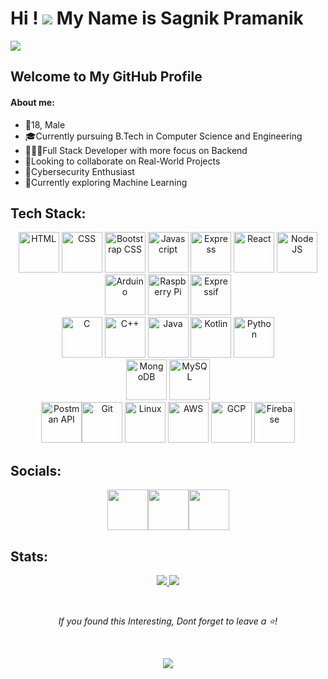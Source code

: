 # Hi ! ![][hand] My Name is Sagnik Pramanik
[hand]: https://user-images.githubusercontent.com/18365557/176309783-0785949b-9127-417c-8b55-ab5a4336574e.gif
![](https://github.com/sagnik-p/sagnik-p/assets/130753205/8f1a6437-c58e-459d-a9c8-be1ef7701ff5)
## Welcome to My GitHub Profile
#### About me:
- 👦18, Male
- 🎓Currently pursuing B.Tech in Computer Science and Engineering
- 🧑🏽‍💻Full Stack Developer with more focus on Backend
- 🤝Looking to collaborate on Real-World Projects
- 🔐Cybersecurity Enthusiast
- 🤖Currently exploring Machine Learning

## Tech Stack:
<div id="tech-stack" align=center>
    <img src=https://github.com/sagnik-p/sagnik-p/assets/130753205/8a406c1c-cd8b-4fdb-8cee-2f27c71cb84d width="65" height="65" alt="HTML" />
    <img src=https://github.com/sagnik-p/sagnik-p/assets/130753205/e15fc5cf-9a47-456b-a5f9-9300ec451f33 width="65" height="65" alt="CSS" />
    <img src=https://github.com/sagnik-p/sagnik-p/assets/130753205/d5915d5f-7ea2-4196-828b-8bef8a194f12 width="65" height="65" alt="Bootstrap CSS" />
    <img src=https://github.com/sagnik-p/sagnik-p/assets/130753205/5f2ea1f7-e7d5-48a8-afe1-ee6598bb9b78 width="65" height="65" alt="Javascript" />
    <img src=https://github.com/sagnik-p/sagnik-p/assets/130753205/3dcd0125-ab00-4359-b35b-848de0fd9f55 width="65" height="65" alt="Express" />
    <img src=https://github.com/sagnik-p/sagnik-p/assets/130753205/67ee652c-2d16-4a0e-bb70-10238896c0d6 width="65" height="65" alt="React" />
    <img src=https://github.com/sagnik-p/sagnik-p/assets/130753205/3582cc10-65e2-4ee4-93ed-47712c193db8 width="65" height="65" alt="Node JS" />
    <br>
    <img src=https://github.com/sagnik-p/sagnik-p/assets/130753205/82299d86-ef35-42bb-8535-b6027f211d05 width="65" height="65" alt="Arduino" />
    <img src=https://github.com/sagnik-p/sagnik-p/assets/130753205/fbfbb8d4-40ae-4e0d-ad8c-40122f0c760f width="65" height="65" alt="Raspberry Pi"/>
    <img src=https://github.com/sagnik-p/sagnik-p/assets/130753205/39a99118-79b5-48c9-b6c2-9bf464eacd63 width="65" height="65" alt="Expressif" />
    <br>
    <img src=https://github.com/sagnik-p/sagnik-p/assets/130753205/f84a1178-504b-472e-8e72-fd0f2772d9ab width="65" height="65" alt="C" />
    <img src=https://github.com/sagnik-p/sagnik-p/assets/130753205/6b5994fa-54b5-4317-b3fc-6108b3fc82de width="65" height="65" alt="C++" />
    <img src=https://github.com/sagnik-p/sagnik-p/assets/130753205/ab51e791-2743-4ca5-8102-1e80638ad28c width="65" height="65" alt="Java" />
    <img src=https://github.com/sagnik-p/sagnik-p/assets/130753205/9cdd151b-6fda-4235-b8a2-2aa3880b5d52 width="65" height="65" alt="Kotlin" />
    <img src=https://github.com/sagnik-p/sagnik-p/assets/130753205/f171337e-21b2-466b-bad6-86a49b0f6192 width="65" height="65" alt="Python" />
    <br>
    <img src=https://github.com/sagnik-p/sagnik-p/assets/130753205/67e8bcc1-7330-4c9e-9faf-21fa95220fb9 width="65" height="65" alt="MongoDB" />
    <img src=https://github.com/sagnik-p/sagnik-p/assets/130753205/32388a33-3f2b-4ef3-b843-28f86e779f59 width="65" height="65" alt="MySQL" />
    <br>
    <img src=https://github.com/sagnik-p/sagnik-p/assets/130753205/9e25ddcf-54da-4498-a00f-3876dbbcf904 width="65" height="65" alt="Postman API" /><img src=https://github.com/sagnik-p/sagnik-p/assets/130753205/136b62ef-9649-465c-b476-bf1d536c0712 width="65" height="65" alt="Git" />
    <img src=https://github.com/sagnik-p/sagnik-p/assets/130753205/94665b65-f605-41e1-a2be-17f6e27265db width="65" height="65" alt="Linux" />
    <img src=https://github.com/sagnik-p/sagnik-p/assets/130753205/73f92183-fce0-4412-ad7f-63a71aeaf3ae width="65" height="65" alt="AWS" />
    <img src=https://github.com/sagnik-p/sagnik-p/assets/130753205/3a52d300-8975-44d9-94f8-792fa3c55eaa width="65" height="65" alt="GCP" />
    <img src=https://github.com/sagnik-p/sagnik-p/assets/130753205/5c62341a-b7f7-4ab9-aa35-3a0485ce3fd5 width="65" height="65" alt="Firebase" />
    
</div>

## Socials:
<div align="center">
  <a href="https://www.linkedin.com/in/sagnik-pramanik-53284b272/" target="_blank" rel="noreferrer"><img src="https://img.icons8.com/cute-clipart/64/000000/linkedin.png" width="65" height="65"/></a><a href="https://twitter.com/Sagnikkkkkkkkk" target="_blank" rel="noreferrer"><img src="https://img.icons8.com/cute-clipart/64/000000/twitter.png"" width="65" height="65"  /></a><a href="mailto:sagnikpramanik95@gmail.com" target="_blank" rel="noreferrer"><img src="https://img.icons8.com/cute-clipart/64/000000/gmail.png" width="65" height="65" ></a></div>

  ## Stats:
  <p align="center">
  <a href="http://www.github.com/sagnik-p"><img src="https://github-readme-stats.vercel.app/api?username=sagnik-p&text_color=ffffff&show_icons=true&bg_color=000000&hide=stars&include_all_commits=true&hide_border=true">
  <!---
  <img src="https://github-readme-stats.vercel.app/api?username=sagnik-p&text_color=777777&show_icons=true&bg_color=00000000&hide=stars&include_all_commits=true&count_private=true&hide_border=true#gh-light-mode-only"></a>
  -->
  <!---
  <td><img src="https://github-readme-stats.vercel.app/api/top-langs?username=sagnik-p&show_icons=true&locale=en&layout=compact" />
  -->
  <a href="http://www.github.com/sagnik-p"><img src="https://github-readme-streak-stats.herokuapp.com/?user=sagnik-p&stroke=999999&background=000000&ring=059826&fire=0891b2&currStreakNum=ffffff&currStreakLabel=0891b2&sideNums=ffffff&sideLabels=ffffff&dates=ffffff&hide_border=true" />
  <!---
  <img src="https://github-readme-streak-stats.herokuapp.com/?user=sagnik-p&stroke=000000&background=00000000&ring=059826&fire=0891b2&currStreakNum=000000&currStreakLabel=0891b2&sideNums=000000&sideLabels=000000&dates=000000&hide_border=true#gh-light-mode-only" />
  -->
  </a>
  </p>
  <br>
<p id="star request" align="center"><i>
If you found this Interesting,
Dont forget to leave a ⭐!
</i></p>
<br>
<p align="center" width="100%" id="footer">
  <img src="https://capsule-render.vercel.app/api?type=waving&color=gradient&height=200&width=100%&section=footer&text=Thank%20You%20For%20Visiting"/>
</p>

